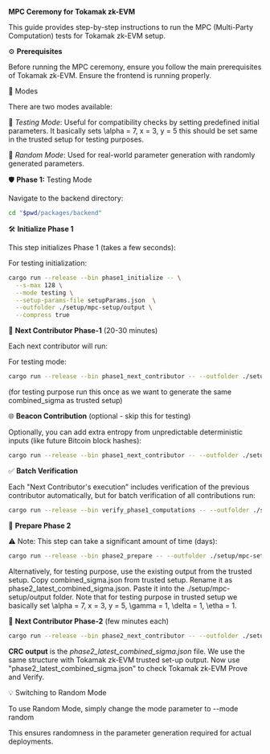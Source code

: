 **MPC Ceremony for Tokamak zk-EVM**

This guide provides step-by-step instructions to run the MPC (Multi-Party Computation) tests for Tokamak zk-EVM setup.

⚙️ **Prerequisites**

Before running the MPC ceremony, ensure you follow the main prerequisites of Tokamak zk-EVM. Ensure the frontend is running properly.

📌 Modes

There are two modes available:

🧪 *Testing Mode*: Useful for compatibility checks by setting predefined initial parameters. It basically sets \alpha = 7, x = 3, y = 5 this should be set same in the trusted setup for testing purposes. 

🎲 *Random Mode*: Used for real-world parameter generation with randomly generated parameters.

🛡️ **Phase 1:** Testing Mode

Navigate to the backend directory:
```bash
cd "$pwd/packages/backend"
```
🛠️ **Initialize Phase 1**

This step initializes Phase 1 (takes a few seconds): 

For testing initialization:
```bash
cargo run --release --bin phase1_initialize -- \
  --s-max 128 \
  --mode testing \
  --setup-params-file setupParams.json  \
  --outfolder ./setup/mpc-setup/output \
  --compress true
```

🔄 **Next Contributor Phase-1** (20-30 minutes)

Each next contributor will run:

For testing mode:
```bash
cargo run --release --bin phase1_next_contributor -- --outfolder ./setup/mpc-setup/output --mode testing
```
(for testing purpose run this once as we want to generate the same combined_sigma as trusted setup)

🌐 **Beacon Contribution** (optional - skip this for testing)

Optionally, you can add extra entropy from unpredictable deterministic inputs (like future Bitcoin block hashes):
```bash
cargo run --release --bin phase1_next_contributor -- --outfolder ./setup/mpc-setup/output --mode beacon
```
✅ **Batch Verification**

Each "Next Contributor's execution" includes verification of the previous contributor automatically, but for batch verification of all contributions run:
```bash
cargo run --release --bin verify_phase1_computations -- --outfolder ./setup/mpc-setup/output
```

📝 **Prepare Phase 2**

⚠️ Note: This step can take a significant amount of time (days):
```bash
cargo run --release --bin phase2_prepare -- --outfolder ./setup/mpc-setup/output
```
Alternatively, for testing purpose, use the existing output from the trusted setup. Copy combined_sigma.json from trusted setup.
Rename it as phase2_latest_combined_sigma.json. Paste it into the ./setup/mpc-setup/output folder. 
Note that for testing purpose in trusted setup we basically set \alpha = 7, x = 3, y = 5, \gamma = 1, \delta = 1, \etha = 1.

🔄 **Next Contributor Phase-2** (few minutes each)
```bash
cargo run --release --bin phase2_next_contributor -- --outfolder ./setup/mpc-setup/output --mode random
```
**CRC output** is the *phase2_latest_combined_sigma.json* file. We use the same structure with Tokamak zk-EVM trusted set-up output.
Now use "phase2_latest_combined_sigma.json" to check Tokamak zk-EVM Prove and Verify.

💡 Switching to Random Mode

To use Random Mode, simply change the mode parameter to --mode random

This ensures randomness in the parameter generation required for actual deployments.